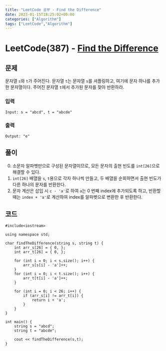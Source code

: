 ```yaml
---
title: "LeetCode 공부 - Find the Difference"
date: 2023-01-15T18:25:02+09:00
categories: ["Algorithm"]
tags: ["LeetCode","Algorithm"]
---
```


# LeetCode(387) - [Find the Difference](https://leetcode.com/problems/find-the-difference/)

## 문제
문자열 `s`와 `t`가 주어진다. 문자열 `t`는 문자열 `s`를 셔플링하고, 여기에 문자 하나를 추가한 문자열이다.
주어진 문자열 `t`에서 추가된 문자를 찾아 반환하라.

### 입력
```
Input: s = "abcd", t = "abcde"
```

### 출력
```
Output: "e"
```

## 풀이
0. 소문자 알파벳만으로 구성된 문자열이므로, 모든 문자의 출현 빈도를 `int[26]`으로 해결할 수 있다.
1. `int[26]` 배열을 `s`, `t`용으로 각자 하나씩 만들고, 두 배열을 순회하면서 출현 빈도가 다른 하나의 문자를 반환한다.
2. 문자 계산은 삽입 시 `c - 'a'`로 하여 `a`는 0 번째 index에 추가되도록 하고, 반환할 때는 `index + 'a'`로 계산하여 index를 알파벳으로 변환한 후 반환한다.

## 코드
```
#include<iostream>

using namespace std;

char findTheDifference(string s, string t) {
    int arr_s[26] = { 0, };
    int arr_t[26] = { 0, };

    for (int i = 0; i < s.size(); i++) {
        arr_s[s[i] - 'a']++;
    }
    for (int i = 0; i < t.size(); i++) {
        arr_t[t[i] - 'a']++;
    }

    for (int i = 0; i < 26; i++) {
        if (arr_s[i] != arr_t[i]) {
            return i + 'a';
        }
    }
}

int main() {
    string s = "abcd";
    string t = "abcde";

    cout << findTheDifference(s,t);
}
```